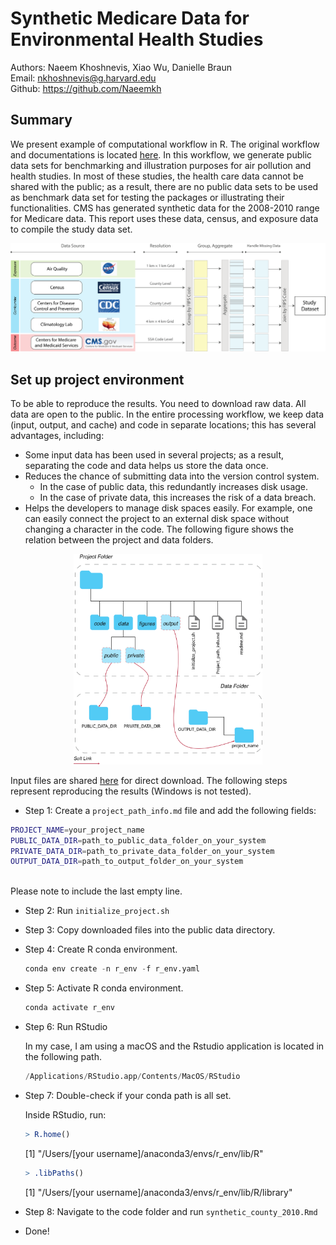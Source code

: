 # Synthetic Medicare Data for Environmental Health Studies

Authors: Naeem Khoshnevis, Xiao Wu, Danielle Braun   
Email: nkhoshnevis@g.harvard.edu    
Github: https://github.com/Naeemkh   

## Summary

We present example of computational workflow in R. The original workflow and documentations is located [here](https://github.com/NSAPH/synthetic_data). 
In this workflow, we generate public data sets for benchmarking and illustration purposes for air pollution and health studies. In most of these studies, the health care data cannot be shared with the public; as a result, there are no public data sets to be used as benchmark data set for testing the packages or illustrating their functionalities.  CMS has generated synthetic data for the 2008-2010 range for Medicare data. This report uses these data, census, and exposure data to compile the study data set. 

<img src="figures/png/Figure1.png" width="1200">


## Set up project environment

To be able to reproduce the results. You need to download raw data. All data are open to the public. In the entire processing workflow, we keep data (input, output, and cache) and code in separate locations; this has several advantages, including:
- Some input data has been used in several projects; as a result, separating the code and data helps us store the data once. 
- Reduces the chance of submitting data into the version control system. 
  - In the case of public data, this redundantly increases disk usage.
  - In the case of private data, this increases the risk of a data breach. 
- Helps the developers to manage disk spaces easily. For example, one can easily connect the project to an external disk space without changing a character in the code. The following figure shows the relation between the project and data folders. 

<p align="center" width="60%">
    <img width="60%" src="figures/png/project_folder.png">
</p>


Input files are shared [here](https://drive.google.com/drive/folders/1t8x0hQ_oHuuXV_Hr-1l9jpjjaWcry2qw?usp=sharing) for direct download. The following steps represent reproducing the results (Windows is not tested). 

- Step 1: Create a `project_path_info.md` file and add the following fields:

```sh
PROJECT_NAME=your_project_name
PUBLIC_DATA_DIR=path_to_public_data_folder_on_your_system
PRIVATE_DATA_DIR=path_to_private_data_folder_on_your_system
OUTPUT_DATA_DIR=path_to_output_folder_on_your_system
    
```
Please note to include the last empty line. 

- Step 2: Run `initialize_project.sh`
- Step 3: Copy downloaded files into the public data directory.
- Step 4: Create R conda environment.

  ```s
  conda env create -n r_env -f r_env.yaml
  ```

- Step 5: Activate R conda environment.

  ```s
  conda activate r_env
  ```

- Step 6: Run RStudio 

  In my case, I am using a macOS and the Rstudio application is located in the following path.

  ```s
  /Applications/RStudio.app/Contents/MacOS/RStudio
  ```
- Step 7: Double-check if your conda path is all set.

  Inside RStudio, run:

  ```r
  > R.home()
  ```
  [1] "/Users/[your username]/anaconda3/envs/r_env/lib/R"

  ```r
  > .libPaths()
  ```
  [1] "/Users/[your username]/anaconda3/envs/r_env/lib/R/library"

- Step 8: Navigate to the code folder and run `synthetic_county_2010.Rmd`
- Done!

